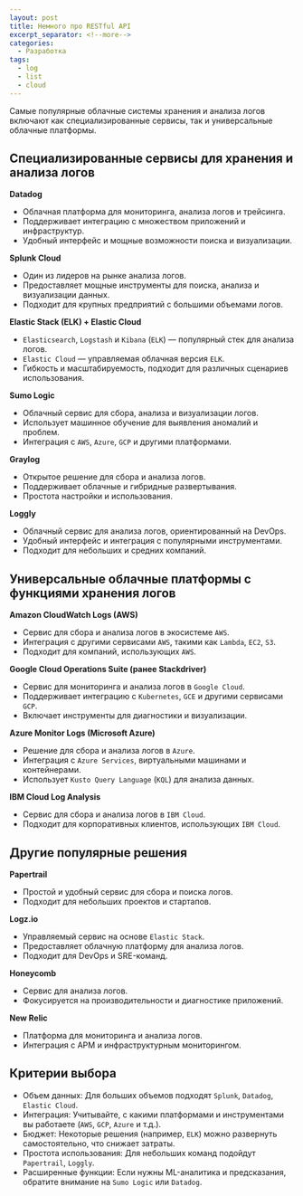 ```yaml
---
layout: post
title: Немного про RESTful API
excerpt_separator: <!--more-->
categories:
  - Разработка
tags:
  - log
  - list
  - cloud
---
```


Самые популярные облачные системы хранения и анализа логов включают как специализированные сервисы, так и универсальные облачные платформы.

<!--more-->

## Специализированные сервисы для хранения и анализа логов

__Datadog__
* Облачная платформа для мониторинга, анализа логов и трейсинга.
* Поддерживает интеграцию с множеством приложений и инфраструктур.
* Удобный интерфейс и мощные возможности поиска и визуализации.

__Splunk Cloud__
* Один из лидеров на рынке анализа логов.
* Предоставляет мощные инструменты для поиска, анализа и визуализации данных.
* Подходит для крупных предприятий с большими объемами логов.

__Elastic Stack (ELK) + Elastic Cloud__
* `Elasticsearch`, `Logstash` и `Kibana` (`ELK`) — популярный стек для анализа логов.
* `Elastic Cloud` — управляемая облачная версия `ELK`.
* Гибкость и масштабируемость, подходит для различных сценариев использования.

__Sumo Logic__
* Облачный сервис для сбора, анализа и визуализации логов.
* Использует машинное обучение для выявления аномалий и проблем.
* Интеграция с `AWS`, `Azure`, `GCP` и другими платформами.

__Graylog__
* Открытое решение для сбора и анализа логов.
* Поддерживает облачные и гибридные развертывания.
* Простота настройки и использования.

__Loggly__
* Облачный сервис для анализа логов, ориентированный на DevOps.
* Удобный интерфейс и интеграция с популярными инструментами.
* Подходит для небольших и средних компаний.

## Универсальные облачные платформы с функциями хранения логов

__Amazon CloudWatch Logs (AWS)__
* Сервис для сбора и анализа логов в экосистеме `AWS`.
* Интеграция с другими сервисами `AWS`, такими как `Lambda`, `EC2`, `S3`.
* Подходит для компаний, использующих `AWS`.

__Google Cloud Operations Suite (ранее Stackdriver)__
* Сервис для мониторинга и анализа логов в `Google Cloud`.
* Поддерживает интеграцию с `Kubernetes`, `GCE` и другими сервисами `GCP`.
* Включает инструменты для диагностики и визуализации.

__Azure Monitor Logs (Microsoft Azure)__
* Решение для сбора и анализа логов в `Azure`.
* Интеграция с `Azure Services`, виртуальными машинами и контейнерами.
* Использует `Kusto Query Language` (`KQL`) для анализа данных.

__IBM Cloud Log Analysis__
* Сервис для сбора и анализа логов в `IBM Cloud`.
* Подходит для корпоративных клиентов, использующих `IBM Cloud`.

## Другие популярные решения

__Papertrail__
* Простой и удобный сервис для сбора и поиска логов.
* Подходит для небольших проектов и стартапов.

__Logz.io__
* Управляемый сервис на основе `Elastic Stack`.
* Предоставляет облачную платформу для анализа логов.
* Подходит для DevOps и SRE-команд.

__Honeycomb__
* Сервис для анализа логов.
* Фокусируется на производительности и диагностике приложений.

__New Relic__
* Платформа для мониторинга и анализа логов.
* Интеграция с APM и инфраструктурным мониторингом.

## Критерии выбора
* Объем данных: Для больших объемов подходят `Splunk`, `Datadog`, `Elastic Cloud`.
* Интеграция: Учитывайте, с какими платформами и инструментами вы работаете (`AWS`, `GCP`, `Azure` и т.д.).
* Бюджет: Некоторые решения (например, `ELK`) можно развернуть самостоятельно, что снижает затраты.
* Простота использования: Для небольших команд подойдут `Papertrail`, `Loggly`.
* Расширенные функции: Если нужны ML-аналитика и предсказания, обратите внимание на `Sumo Logic` или `Datadog`.
